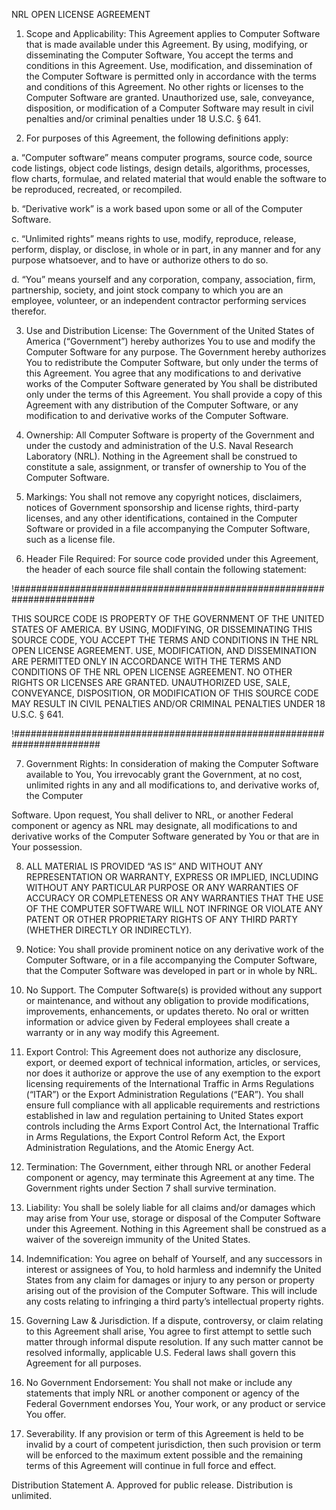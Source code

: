 NRL OPEN LICENSE AGREEMENT

1. Scope and Applicability: This Agreement applies to Computer Software that is made available under this Agreement. By using, modifying, or disseminating the Computer Software, You accept the terms and conditions in this Agreement. Use, modification, and dissemination of the Computer Software is permitted only in accordance with the terms and conditions of this Agreement. No other rights or licenses to the Computer Software are granted. Unauthorized use, sale, conveyance, disposition, or modification of a Computer Software may result in civil penalties and/or criminal penalties under 18 U.S.C. § 641.

2. For purposes of this Agreement, the following definitions apply:

a. “Computer software” means computer programs, source code, source code listings, object code listings, design details, algorithms, processes, flow charts, formulae, and related material that would enable the software to be reproduced, recreated, or recompiled.

b. “Derivative work” is a work based upon some or all of the Computer Software.

c. “Unlimited rights” means rights to use, modify, reproduce, release, perform, display, or disclose, in whole or in part, in any manner and for any purpose whatsoever, and to have or authorize others to do so.

d. “You” means yourself and any corporation, company, association, firm, partnership, society, and joint stock company to which you are an employee, volunteer, or an independent contractor performing services therefor.

3. Use and Distribution License: The Government of the United States of America (“Government”) hereby authorizes You to use and modify the Computer Software for any purpose. The Government hereby authorizes You to redistribute the Computer Software, but only under the terms of this Agreement. You agree that any modifications to and derivative works of the Computer Software generated by You shall be distributed only under the terms of this Agreement. You shall provide a copy of this Agreement with any distribution of the Computer Software, or any modification to and derivative works of the Computer Software.

4. Ownership: All Computer Software is property of the Government and under the custody and administration of the U.S. Naval Research Laboratory (NRL). Nothing in the Agreement shall be construed to constitute a sale, assignment, or transfer of ownership to You of the Computer Software.

5. Markings: You shall not remove any copyright notices, disclaimers, notices of Government sponsorship and license rights, third-party licenses, and any other identifications, contained in the Computer Software or provided in a file accompanying the Computer Software, such as a license file.

6. Header File Required: For source code provided under this Agreement, the header of each source file shall contain the following statement:

!#######################################################################

THIS SOURCE CODE IS PROPERTY OF THE GOVERNMENT OF THE UNITED STATES OF AMERICA. BY USING, MODIFYING, OR DISSEMINATING THIS SOURCE CODE, YOU ACCEPT THE TERMS AND CONDITIONS IN THE NRL OPEN LICENSE AGREEMENT. USE, MODIFICATION, AND DISSEMINATION ARE PERMITTED ONLY IN ACCORDANCE WITH THE TERMS AND CONDITIONS OF THE NRL OPEN LICENSE AGREEMENT. NO OTHER RIGHTS OR LICENSES ARE GRANTED. UNAUTHORIZED USE, SALE, CONVEYANCE, DISPOSITION, OR MODIFICATION OF THIS SOURCE CODE MAY RESULT IN CIVIL PENALTIES AND/OR CRIMINAL PENALTIES UNDER 18 U.S.C. § 641.

!########################################################################


7. Government Rights: In consideration of making the Computer Software available to You, You irrevocably grant the Government, at no cost, unlimited rights in any and all modifications to, and derivative works of, the Computer

Software. Upon request, You shall deliver to NRL, or another Federal component or agency as NRL may designate, all modifications to and derivative works of the Computer Software generated by You or that are in Your possession.

8. ALL MATERIAL IS PROVIDED “AS IS” AND WITHOUT ANY REPRESENTATION OR WARRANTY, EXPRESS OR IMPLIED, INCLUDING WITHOUT ANY PARTICULAR PURPOSE OR ANY WARRANTIES OF ACCURACY OR COMPLETENESS OR ANY WARRANTIES THAT THE USE OF THE COMPUTER SOFTWARE WILL NOT INFRINGE OR VIOLATE ANY PATENT OR OTHER PROPRIETARY RIGHTS OF ANY THIRD PARTY (WHETHER DIRECTLY OR INDIRECTLY).

9. Notice: You shall provide prominent notice on any derivative work of the Computer Software, or in a file accompanying the Computer Software, that the Computer Software was developed in part or in whole by NRL.

10. No Support. The Computer Software(s) is provided without any support or maintenance, and without any obligation to provide modifications, improvements, enhancements, or updates thereto. No oral or written information or advice given by Federal employees shall create a warranty or in any way modify this Agreement.

11. Export Control: This Agreement does not authorize any disclosure, export, or deemed export of technical information, articles, or services, nor does it authorize or approve the use of any exemption to the export licensing requirements of the International Traffic in Arms Regulations (“ITAR”) or the Export Administration Regulations (“EAR”). You shall ensure full compliance with all applicable requirements and restrictions established in law and regulation pertaining to United States export controls including the Arms Export Control Act, the International Traffic in Arms Regulations, the Export Control Reform Act, the Export Administration Regulations, and the Atomic Energy Act.

12. Termination: The Government, either through NRL or another Federal component or agency, may terminate this Agreement at any time. The Government rights under Section 7 shall survive termination.

13. Liability: You shall be solely liable for all claims and/or damages which may arise from Your use, storage or disposal of the Computer Software under this Agreement. Nothing in this Agreement shall be construed as a waiver of the sovereign immunity of the United States.

14. Indemnification: You agree on behalf of Yourself, and any successors in interest or assignees of You, to hold harmless and indemnify the United States from any claim for damages or injury to any person or property arising out of the provision of the Computer Software. This will include any costs relating to infringing a third party’s intellectual property rights.

15. Governing Law & Jurisdiction. If a dispute, controversy, or claim relating to this Agreement shall arise, You agree to first attempt to settle such matter through informal dispute resolution. If any such matter cannot be resolved informally, applicable U.S. Federal laws shall govern this Agreement for all purposes.

16. No Government Endorsement: You shall not make or include any statements that imply NRL or another component or agency of the Federal Government endorses You, Your work, or any product or service You offer.

17. Severability. If any provision or term of this Agreement is held to be invalid by a court of competent jurisdiction, then such provision or term will be enforced to the maximum extent possible and the remaining terms of this Agreement will continue in full force and effect.

Distribution Statement A.  Approved for public release.  Distribution is unlimited.
